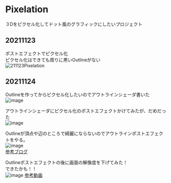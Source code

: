 # Pixelation
３Dをピクセル化してドット風のグラフィックにしたいプロジェクト<br>

## 20211123
ポストエフェクトでピクセル化<br>
ピクセル化はできても周りに黒いOutlineがない<br>
![211123Pixelation](https://user-images.githubusercontent.com/36768869/143039397-7fc8f830-3e2d-4f58-bb4b-2109519d9b56.gif)


## 20211124
Outlineを作ってからピクセル化したいのでアウトラインシェーダ書いた<br>
![image](https://user-images.githubusercontent.com/36768869/143262436-67aa3eae-9fe1-4219-912d-dbf74067d93d.png)


アウトラインシェーダにピクセル化のポストエフェクトかけてみたが、だめだった<br>
![image](https://user-images.githubusercontent.com/36768869/143262964-875e03f8-a9cf-4bdb-9a1f-6d5f5cfe8087.png)



Outlineが頂点や辺のところで綺麗にならないのでアウトラインポストエフェクトをやる。<br>
![image](https://user-images.githubusercontent.com/36768869/143259904-a9400ca9-6723-4f3c-8c49-78af62d949cf.png)<br>
[参考ブログ](https://qiita.com/Shinoda_Naoki/items/734fee861fe8abfca228#%E3%82%B3%E3%83%BC%E3%83%89%E3%81%AE%E8%AA%AC%E6%98%8E)<br>



Outlineポストエフェクトの後に画面の解像度を下げてみた！<br>
できたかも！！<br>
![image](https://user-images.githubusercontent.com/36768869/143270108-db9c4e88-8e63-46a8-b87b-f543edd0e75e.png)
[参考動画](https://youtu.be/R7922Pchiq4)

